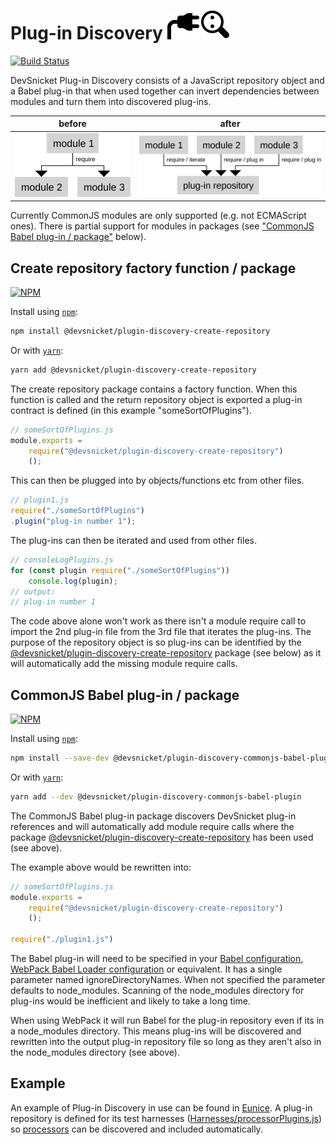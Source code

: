 # Plug-in Discovery ![](https://raw.githubusercontent.com/DevSnicket/plugin-discovery/master/icon.svg?sanitize=true)

[![Build Status](https://travis-ci.org/DevSnicket/plugin-discovery.svg?branch=master)](https://travis-ci.org/DevSnicket/plugin-discovery)

DevSnicket Plug-in Discovery consists of a JavaScript repository object and a Babel plug-in that when used together can invert dependencies between modules and turn them into discovered plug-ins.

before | after
------ | -----
![](https://raw.githubusercontent.com/DevSnicket/plugin-discovery/master/before.svg?sanitize=true) | ![](https://raw.githubusercontent.com/DevSnicket/plugin-discovery/master/after.svg?sanitize=true)

Currently CommonJS modules are only supported (e.g. not ECMAScript ones). There is partial support for modules in packages (see ["CommonJS Babel plug-in / package"](#commonjs-babel-plug-in--package) below).

## Create repository factory function / package

[![NPM](https://img.shields.io/npm/v/@devsnicket/plugin-discovery-create-repository.svg)](https://www.npmjs.com/package/@devsnicket/plugin-discovery-create-repository
)

Install using [`npm`](https://www.npmjs.com/package/@devsnicket/plugin-discovery-create-repository):

```bash
npm install @devsnicket/plugin-discovery-create-repository
```
Or with [`yarn`](https://yarnpkg.com/en/package/@devsnicket/plugin-discovery-create-repository):

```bash
yarn add @devsnicket/plugin-discovery-create-repository
```
The create repository package contains a factory function. When this function is called and the return repository object is exported a plug-in contract is defined (in this example "someSortOfPlugins").

```javascript
// someSortOfPlugins.js
module.exports =
	require("@devsnicket/plugin-discovery-create-repository")
	();
```

This can then be plugged into by objects/functions etc from other files.

```javascript
// plugin1.js
require("./someSortOfPlugins")
.plugin("plug-in number 1");
```

The plug-ins can then be iterated and used from other files.

```javascript
// consoleLogPlugins.js
for (const plugin require("./someSortOfPlugins"))
	console.log(plugin);
// output:
// plug-in number 1
```

The code above alone won't work as there isn't a module require call to import the 2nd plug-in file from the 3rd file that iterates the plug-ins. The purpose of the repository object is so plug-ins can be identified by the [@devsnicket/plugin-discovery-create-repository](https://www.npmjs.com/package/@devsnicket/plugin-discovery-create-repository) package (see below) as it will automatically add the missing module require calls.

## CommonJS Babel plug-in / package

[![NPM](https://img.shields.io/npm/v/@devsnicket/plugin-discovery-commonjs-babel-plugin.svg)](https://www.npmjs.com/package/@devsnicket/plugin-discovery-commonjs-babel-plugin
)

Install using [`npm`](https://www.npmjs.com/package/@devsnicket/plugin-discovery-commonjs-babel-plugin):

```bash
npm install --save-dev @devsnicket/plugin-discovery-commonjs-babel-plugin
```
Or with [`yarn`](https://yarnpkg.com/en/package/@devsnicket/plugin-discovery-commonjs-babel-plugin):

```bash
yarn add --dev @devsnicket/plugin-discovery-commonjs-babel-plugin
```

The CommonJS Babel plug-in package discovers DevSnicket plug-in references and will automatically add module require calls where the package [@devsnicket/plugin-discovery-create-repository](https://www.npmjs.com/package/@devsnicket/plugin-discovery-create-repository) has been used (see above).

The example above would be rewritten into:

```javascript
// someSortOfPlugins.js
module.exports =
	require("@devsnicket/plugin-discovery-create-repository")
	();
	
require("./plugin1.js")
```

The Babel plug-in will need to be specified in your [Babel configuration](https://babeljs.io/docs/en/plugins#plugin-preset-paths), [WebPack Babel Loader configuration](https://github.com/babel/babel-loader#options) or equivalent. It has a single parameter named ignoreDirectoryNames. When not specified the parameter defaults to node_modules. Scanning of the node_modules directory for plug-ins would be inefficient and likely to take a long time.

When using WebPack it will run Babel for the plug-in repository even if its in a node_modules directory. This means plug-ins will be discovered and rewritten into the output plug-in repository file so long as they aren't also in the node_modules directory (see above).

## Example

An example of Plug-in Discovery in use can be found in [Eunice](https://github.com/DevSnicket/Eunice). A plug-in repository is defined for its test harnesses ([Harnesses/processorPlugins.js](https://github.com/DevSnicket/Eunice/blob/master/Harnesses/processorPlugins.js)) so [processors](https://github.com/DevSnicket/Eunice/tree/master/Processors) can be discovered and included automatically.